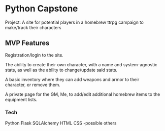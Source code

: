 # Python Capstone
Project: A site for potential players in a homebrew ttrpg campaign to make/track their characters
## MVP Features
Registration/login to the site.

The ability to create their own character, with a name and system-agnostic stats, as well as the ability to change/update said stats.

A basic inventory where they can add weapons and armor to their character, or remove them.

A private page for the GM, Me, to add/edit additional homebrew items to the equipment lists.


### Tech
Python
Flask
SQLAlchemy
HTML
CSS
-possible others
